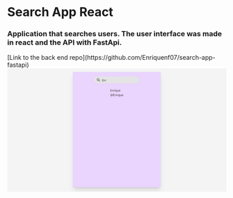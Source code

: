 # Search App React

<h3>Application that searches users. The user interface was made in react and the API with FastApi.</h3>
[Link to the back end repo](https://github.com/Enriquenf07/search-app-fastapi)

<img src="https://github.com/Enriquenf07/search-app-fastapi/blob/main/F2jo6nHW8AA0LYZ.jpg" />


